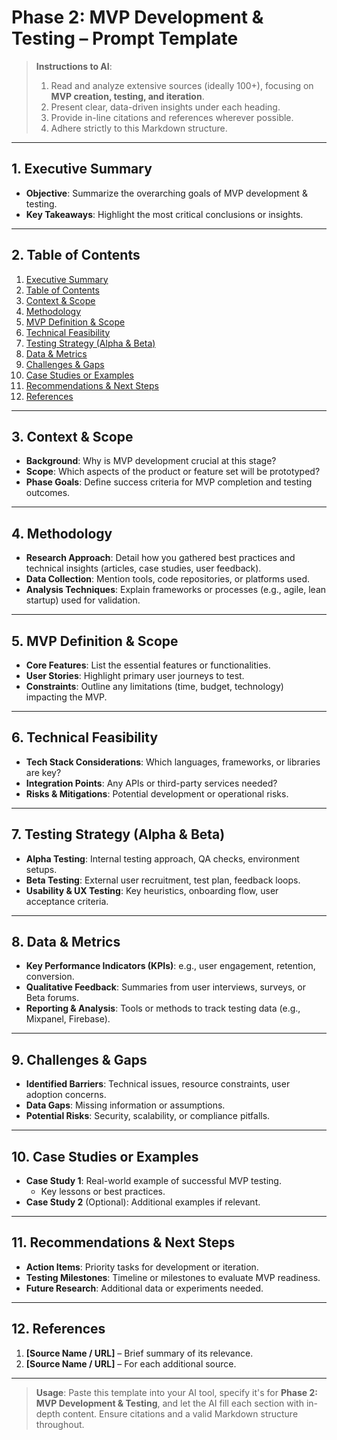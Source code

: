 # **Phase 2: MVP Development & Testing – Prompt Template**

> **Instructions to AI**:
> 1. Read and analyze extensive sources (ideally 100+), focusing on **MVP creation, testing, and iteration**.
> 2. Present clear, data-driven insights under each heading.
> 3. Provide in-line citations and references wherever possible.
> 4. Adhere strictly to this Markdown structure.

---

## **1. Executive Summary**
- **Objective**: Summarize the overarching goals of MVP development & testing.
- **Key Takeaways**: Highlight the most critical conclusions or insights.

---

## **2. Table of Contents**
1. [Executive Summary](#1-executive-summary)
2. [Table of Contents](#2-table-of-contents)
3. [Context & Scope](#3-context--scope)
4. [Methodology](#4-methodology)
5. [MVP Definition & Scope](#5-mvp-definition--scope)
6. [Technical Feasibility](#6-technical-feasibility)
7. [Testing Strategy (Alpha & Beta)](#7-testing-strategy-alpha--beta)
8. [Data & Metrics](#8-data--metrics)
9. [Challenges & Gaps](#9-challenges--gaps)
10. [Case Studies or Examples](#10-case-studies-or-examples)
11. [Recommendations & Next Steps](#11-recommendations--next-steps)
12. [References](#12-references)

---

## **3. Context & Scope**
- **Background**: Why is MVP development crucial at this stage?
- **Scope**: Which aspects of the product or feature set will be prototyped?
- **Phase Goals**: Define success criteria for MVP completion and testing outcomes.

---

## **4. Methodology**
- **Research Approach**: Detail how you gathered best practices and technical insights (articles, case studies, user feedback).
- **Data Collection**: Mention tools, code repositories, or platforms used.
- **Analysis Techniques**: Explain frameworks or processes (e.g., agile, lean startup) used for validation.

---

## **5. MVP Definition & Scope**
- **Core Features**: List the essential features or functionalities.
- **User Stories**: Highlight primary user journeys to test.
- **Constraints**: Outline any limitations (time, budget, technology) impacting the MVP.

---

## **6. Technical Feasibility**
- **Tech Stack Considerations**: Which languages, frameworks, or libraries are key?
- **Integration Points**: Any APIs or third-party services needed?
- **Risks & Mitigations**: Potential development or operational risks.

---

## **7. Testing Strategy (Alpha & Beta)**
- **Alpha Testing**: Internal testing approach, QA checks, environment setups.
- **Beta Testing**: External user recruitment, test plan, feedback loops.
- **Usability & UX Testing**: Key heuristics, onboarding flow, user acceptance criteria.

---

## **8. Data & Metrics**
- **Key Performance Indicators (KPIs)**: e.g., user engagement, retention, conversion.
- **Qualitative Feedback**: Summaries from user interviews, surveys, or Beta forums.
- **Reporting & Analysis**: Tools or methods to track testing data (e.g., Mixpanel, Firebase).

---

## **9. Challenges & Gaps**
- **Identified Barriers**: Technical issues, resource constraints, user adoption concerns.
- **Data Gaps**: Missing information or assumptions.
- **Potential Risks**: Security, scalability, or compliance pitfalls.

---

## **10. Case Studies or Examples**
- **Case Study 1**: Real-world example of successful MVP testing.
  - Key lessons or best practices.
- **Case Study 2** (Optional): Additional examples if relevant.

---

## **11. Recommendations & Next Steps**
- **Action Items**: Priority tasks for development or iteration.
- **Testing Milestones**: Timeline or milestones to evaluate MVP readiness.
- **Future Research**: Additional data or experiments needed.

---

## **12. References**
1. **[Source Name / URL]** – Brief summary of its relevance.
2. **[Source Name / URL]** – For each additional source.

---

> **Usage**: Paste this template into your AI tool, specify it's for **Phase 2: MVP Development & Testing**, and let the AI fill each section with in-depth content. Ensure citations and a valid Markdown structure throughout.
